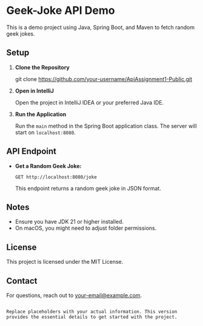 # Geek-Joke API Demo

This is a demo project using Java, Spring Boot, and Maven to fetch random geek jokes.

## Setup

1. **Clone the Repository**

   
   git clone https://github.com/your-username/ApiAssignment1-Public.git
 

2. **Open in IntelliJ**

   Open the project in IntelliJ IDEA or your preferred Java IDE.

3. **Run the Application**

   Run the `main` method in the Spring Boot application class. The server will start on `localhost:8080`.

## API Endpoint

- **Get a Random Geek Joke:**

  ```http
  GET http://localhost:8080/joke
  ```

  This endpoint returns a random geek joke in JSON format.

## Notes

- Ensure you have JDK 21 or higher installed.
- On macOS, you might need to adjust folder permissions.

## License

This project is licensed under the MIT License.

## Contact

For questions, reach out to [your-email@example.com](mailto:your-email@example.com).
```

Replace placeholders with your actual information. This version provides the essential details to get started with the project.
